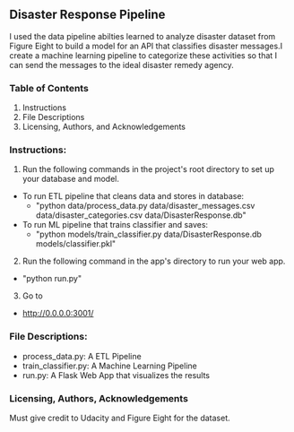 
## Disaster Response Pipeline

I used the data pipeline abilties learned to analyze disaster dataset from Figure Eight to build a model for an API that classifies disaster  messages.I create a machine learning pipeline to categorize these activities so that I can send the messages to the ideal disaster remedy agency.

### Table of Contents

1. Instructions
2. File Descriptions
3. Licensing, Authors, and Acknowledgements

### Instructions:

1. Run the following commands in the project's root directory to set up your database and model.

  * To run ETL pipeline that cleans data and stores in database:
    * "python data/process_data.py data/disaster_messages.csv data/disaster_categories.csv data/DisasterResponse.db"
  * To run ML pipeline that trains classifier and saves:
    * "python models/train_classifier.py data/DisasterResponse.db models/classifier.pkl"
2. Run the following command in the app's directory to run your web app.
  * "python run.py"
3. Go to
  * http://0.0.0.0:3001/

### File Descriptions:

* process_data.py: A ETL Pipeline
* train_classifier.py: A Machine Learning Pipeline
* run.py: A Flask Web App that visualizes the results

### Licensing, Authors, Acknowledgements

Must give credit to Udacity and Figure Eight for the dataset.


```python

```
